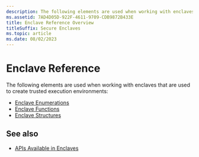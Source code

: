 ```yaml
---
description: The following elements are used when working with enclaves that are used to create trusted execution environments.
ms.assetid: 7AD4D05D-922F-4611-9709-CDB9872B433E
title: Enclave Reference Overview
titleSuffix: Secure Enclaves
ms.topic: article
ms.date: 08/02/2023
---
```


# Enclave Reference

The following elements are used when working with enclaves that are used to create trusted execution environments:

- [Enclave Enumerations](enclaves-enumerations.md)
- [Enclave Functions](enclaves-functions.md)
- [Enclave Structures](enclaves-structures.md)

## See also

- [APIs Available in Enclaves](available-in-enclaves.md)
